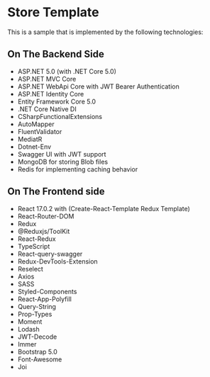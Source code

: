 # Store Template

This is a sample that is implemented by the following technologies:

## On The Backend Side

-   ASP.NET 5.0 (with .NET Core 5.0)
-   ASP.NET MVC Core
-   ASP.NET WebApi Core with JWT Bearer Authentication
-   ASP.NET Identity Core
-   Entity Framework Core 5.0
-   .NET Core Native DI
-   CSharpFunctionalExtensions
-   AutoMapper
-   FluentValidator
-   MediatR
-   Dotnet-Env
-   Swagger UI with JWT support
-   MongoDB for storing Blob files
-   Redis for implementing caching behavior

## On The Frontend side

-   React 17.0.2 with (Create-React-Template Redux Template)
-   React-Router-DOM
-   Redux
-   @Reduxjs/ToolKit
-   React-Redux
-   TypeScript
-   React-query-swagger
-   Redux-DevTools-Extension
-   Reselect
-   Axios
-   SASS
-   Styled-Components
-   React-App-Polyfill
-   Query-String
-   Prop-Types
-   Moment
-   Lodash
-   JWT-Decode
-   Immer
-   Bootstrap 5.0
-   Font-Awesome
-   Joi
